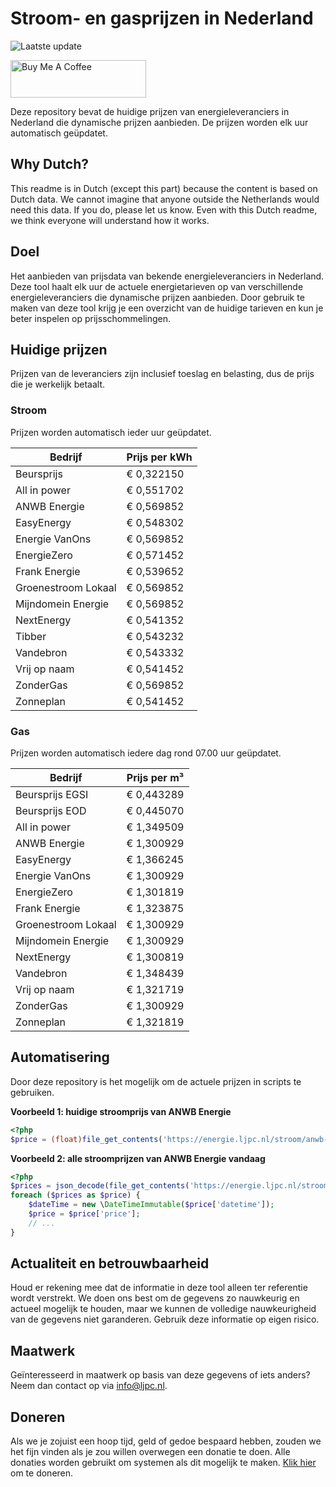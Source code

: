 # Stroom- en gasprijzen in Nederland

![Laatste update](https://img.shields.io/badge/laatste%20update-2024--12--11%2010%3A00%20CET-brightgreen)

<a href="https://www.buymeacoffee.com/Lars-" target="_blank"><img src="https://cdn.buymeacoffee.com/buttons/v2/default-orange.png" alt="Buy Me A Coffee" height="60" style="height: 60px !important;width: 217px !important;" ></a>

Deze repository bevat de huidige prijzen van energieleveranciers in Nederland die dynamische prijzen aanbieden. De prijzen worden elk uur automatisch geüpdatet.

## Why Dutch?

This readme is in Dutch (except this part) because the content is based on Dutch data. We cannot imagine that anyone outside the Netherlands would need this data. If you do, please let us know. Even with this Dutch readme, we think
everyone will understand how it works.

## Doel

Het aanbieden van prijsdata van bekende energieleveranciers in Nederland. Deze tool haalt elk uur de actuele energietarieven op van verschillende energieleveranciers die dynamische prijzen aanbieden. Door gebruik te maken van deze tool
krijg je een overzicht van de huidige tarieven en kun je beter inspelen op prijsschommelingen.

## Huidige prijzen

Prijzen van de leveranciers zijn inclusief toeslag en belasting, dus de prijs die je werkelijk betaalt.

### Stroom

Prijzen worden automatisch ieder uur geüpdatet.

 Bedrijf | Prijs per kWh 
---------|---------------
Beursprijs | € 0,322150
All in power | € 0,551702
ANWB Energie | € 0,569852
EasyEnergy | € 0,548302
Energie VanOns | € 0,569852
EnergieZero | € 0,571452
Frank Energie | € 0,539652
Groenestroom Lokaal | € 0,569852
Mijndomein Energie | € 0,569852
NextEnergy | € 0,541352
Tibber | € 0,543232
Vandebron | € 0,543332
Vrij op naam | € 0,541452
ZonderGas | € 0,569852
Zonneplan | € 0,541452


### Gas

Prijzen worden automatisch iedere dag rond 07.00 uur geüpdatet.

 Bedrijf | Prijs per m³ 
---------|--------------
Beursprijs EGSI | € 0,443289
Beursprijs EOD | € 0,445070
All in power | € 1,349509
ANWB Energie | € 1,300929
EasyEnergy | € 1,366245
Energie VanOns | € 1,300929
EnergieZero | € 1,301819
Frank Energie | € 1,323875
Groenestroom Lokaal | € 1,300929
Mijndomein Energie | € 1,300929
NextEnergy | € 1,300819
Vandebron | € 1,348439
Vrij op naam | € 1,321719
ZonderGas | € 1,300929
Zonneplan | € 1,321819


## Automatisering

Door deze repository is het mogelijk om de actuele prijzen in scripts te gebruiken.

**Voorbeeld 1: huidige stroomprijs van ANWB Energie**

```php
<?php
$price = (float)file_get_contents('https://energie.ljpc.nl/stroom/anwb-energie-nu.txt');

```

**Voorbeeld 2: alle stroomprijzen van ANWB Energie vandaag**

```php
<?php
$prices = json_decode(file_get_contents('https://energie.ljpc.nl/stroom/all-in-power-vandaag.json'),true);
foreach ($prices as $price) {
    $dateTime = new \DateTimeImmutable($price['datetime']);
    $price = $price['price'];
    // ...
}
```

## Actualiteit en betrouwbaarheid

Houd er rekening mee dat de informatie in deze tool alleen ter referentie wordt verstrekt. We doen ons best om de gegevens zo nauwkeurig en actueel mogelijk te houden, maar we kunnen de volledige nauwkeurigheid van de gegevens niet
garanderen. Gebruik deze informatie op eigen risico.

## Maatwerk

Geïnteresseerd in maatwerk op basis van deze gegevens of iets anders? Neem dan contact op
via [info@ljpc.nl](mailto:info@ljpc.nl?subject=Energie%20prijzen).

## Doneren

Als we je zojuist een hoop tijd, geld of gedoe bespaard hebben, zouden we het fijn vinden als je zou willen overwegen een
donatie te doen. Alle donaties worden gebruikt om systemen als dit mogelijk te
maken. [Klik hier](https://www.buymeacoffee.com/Lars-) om te doneren.
